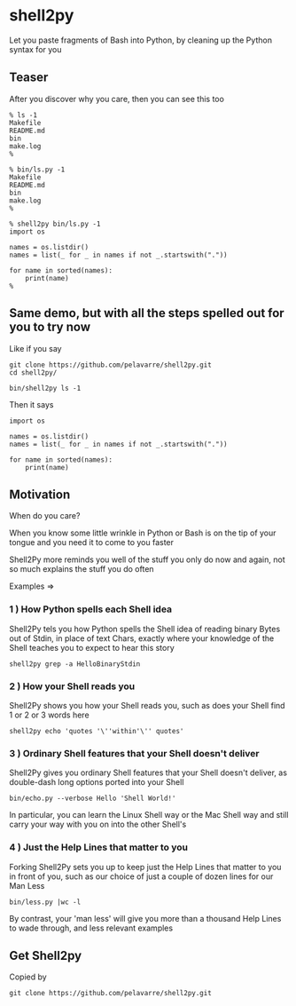 # shell2py
Let you paste fragments of Bash into Python, by cleaning up the Python syntax for you

## Teaser

After you discover why you care, then you can see this too

    % ls -1      
    Makefile
    README.md
    bin
    make.log
    % 

    % bin/ls.py -1
    Makefile
    README.md
    bin
    make.log
    % 

    % shell2py bin/ls.py -1
    import os
    
    names = os.listdir()
    names = list(_ for _ in names if not _.startswith("."))
    
    for name in sorted(names):
        print(name)
    % 

## Same demo, but with all the steps spelled out for you to try now

Like if you say

    git clone https://github.com/pelavarre/shell2py.git
    cd shell2py/

    bin/shell2py ls -1

Then it says

    import os

    names = os.listdir()
    names = list(_ for _ in names if not _.startswith("."))

    for name in sorted(names):
        print(name)

## Motivation

When do you care?

When you know some little wrinkle in Python or Bash is on the tip of your tongue and
you need it to come to you faster

Shell2Py more reminds you well of the stuff you only do now and again,
not so much explains the stuff you do often

Examples =>

### 1 ) How Python spells each Shell idea

Shell2Py tels you how Python spells the Shell idea of reading binary Bytes out of Stdin,
in place of text Chars,
exactly where your knowledge of the Shell teaches you to expect to hear this story

    shell2py grep -a HelloBinaryStdin

### 2 ) How your Shell reads you

Shell2Py shows you how your Shell reads you,
such as does your Shell find 1 or 2 or 3 words here

    shell2py echo 'quotes '\''within'\'' quotes'

### 3 ) Ordinary Shell features that your Shell doesn't deliver

Shell2Py gives you ordinary Shell features that your Shell doesn't deliver,
as double-dash long options ported into your Shell

    bin/echo.py --verbose Hello 'Shell World!'

In particular, you can learn the Linux Shell way or the Mac Shell way and
still carry your way with you on into the other Shell's


### 4 ) Just the Help Lines that matter to you

Forking Shell2Py sets you up
to keep just the Help Lines that matter to you in front of you,
such as our choice of just a couple of dozen lines for our Man Less

    bin/less.py |wc -l

By contrast, your 'man less' will give you
more than a thousand Help Lines to wade through, and
less relevant examples


## Get Shell2py

Copied by

    git clone https://github.com/pelavarre/shell2py.git

